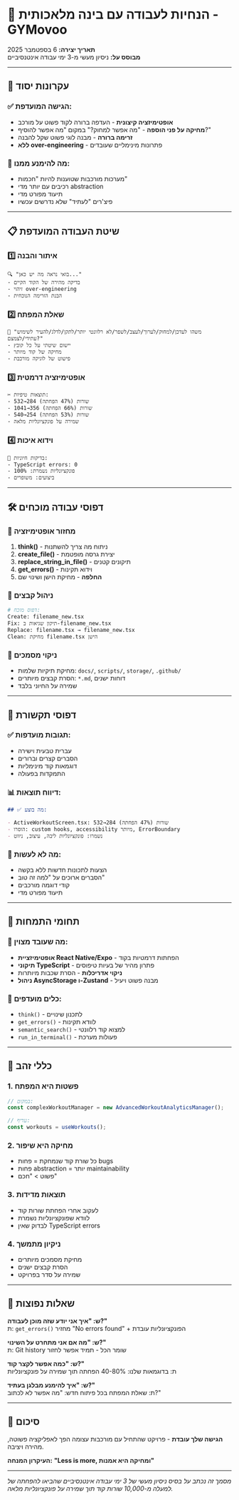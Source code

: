 # 🤖 הנחיות לעבודה עם בינה מלאכותית - GYMovoo

**תאריך יצירה:** 6 בספטמבר 2025  
**מבוסס על:** ניסיון מעשי מ-3 ימי עבודה אינטנסיביים

---

## 🎯 עקרונות יסוד

### ✅ הגישה המועדפת:

- **אופטימיזציה קיצונית** - העדפה ברורה לקוד פשוט על מורכב
- **מחיקה על פני הוספה** - "מה אפשר למחוק?" במקום "מה אפשר להוסיף?"
- **זרימה ברורה** - מבנה לוגי פשוט שקל להבנה
- **ללא over-engineering** - פתרונות מינימליים שעובדים

### 🚫 מה להימנע ממנו:

- מערכות מורכבות שטוענות להיות "חכמות"
- רכיבים עם יותר מדי abstraction
- תיעוד מפורט מדי
- פיצ'רים "לעתיד" שלא נדרשים עכשיו

---

## 📋 שיטת העבודה המועדפת

### 1️⃣ **איתור והבנה**

```
🔍 "בואי נראה מה יש כאן..."
- בדיקה מהירה של הקוד הקיים
- זיהוי over-engineering
- הבנת הזרימה הנוכחית
```

### 2️⃣ **שאלת המפתח**

```
💭 "משהו לעדכן/למחוק/לערוך/לעצב/לשפר/לא רלוונטי יותר/לתקן/לדלג/להעיר לשימוש עתידי/לצמצם?"
- יישום שיטתי על כל קובץ
- מחיקה של קוד מיותר
- פישוט של לוגיקה מורכבת
```

### 3️⃣ **אופטימיזציה דרמטית**

```
✂️ תוצאות טיפיות:
- 532→284 שורות (47% הפחתה)
- 1041→356 שורות (66% הפחתה)
- 540→254 שורות (53% הפחתה)
- שמירה על פונקציונליות מלאה
```

### 4️⃣ **וידוא איכות**

```
🧪 בדיקות חיוניות:
- TypeScript errors: 0
- פונקציונליות נשמרת: 100%
- ביצועים: משופרים
```

---

## 🛠️ דפוסי עבודה מוכחים

### 🔄 **מחזור אופטימיזציה**

1. **think()** - ניתוח מה צריך להשתנות
2. **create_file()** - יצירת גרסה מופטמת
3. **replace_string_in_file()** - תיקונים קטנים
4. **get_errors()** - וידוא תקינות
5. **החלפה** - מחיקת הישן ושינוי שם

### 📁 **ניהול קבצים**

```bash
# דפוס מוכח:
Create: filename_new.tsx
Fix: תיקון שגיאות ב-filename_new.tsx
Replace: filename.tsx → filename_new.tsx
Clean: מחיקת filename.tsx הישן
```

### 🧹 **ניקוי מסמכים**

- מחיקת תיקיות שלמות: `docs/`, `scripts/`, `storage/`, `.github/`
- הסרת קבצים מיותרים: `*.md`, דוחות ישנים
- שמירה על החיוני בלבד

---

## 💬 דפוסי תקשורת

### ✅ **תגובות מועדפות:**

- עברית טבעית וישירה
- הסברים קצרים וברורים
- דוגמאות קוד מינימליות
- התמקדות בפעולה

### 📊 **דיווח תוצאות:**

```markdown
## ✅ מה בוצע:

- ActiveWorkoutScreen.tsx: 532→284 שורות (47% הפחתה)
- הוסרו: custom hooks, accessibility מיותר, ErrorBoundary
- נשמרו: פונקציונליות ליבה, עיצוב, ניווט
```

### 🚫 **מה לא לעשות:**

- הצעות לתכונות חדשות ללא בקשה
- הסברים ארוכים על "למה זה טוב"
- קודי דוגמה מורכבים
- תיעוד מפורט מדי

---

## 🎯 תחומי התמחות

### 💪 **מה שעובד מצוין:**

- **אופטימיזציית React Native/Expo** - הפחתות דרמטיות בקוד
- **תיקוני TypeScript** - פתרון מהיר של בעיות טיפוסים
- **ניקוי אדריכלות** - הסרת שכבות מיותרות
- **ניהול AsyncStorage ו-Zustand** - מבנה פשוט ויעיל

### 🔧 **כלים מועדפים:**

- `think()` - לתכנון שינויים
- `get_errors()` - לוודא תקינות
- `semantic_search()` - למצוא קוד רלוונטי
- `run_in_terminal()` - פעולות מערכת

---

## 🚀 כללי זהב

### 1. **פשטות היא המפתח**

```typescript
// במקום:
const complexWorkoutManager = new AdvancedWorkoutAnalyticsManager();

// עדיף:
const workouts = useWorkouts();
```

### 2. **מחיקה היא שיפור**

- כל שורת קוד שנמחקת = פחות bugs
- פחות abstraction = יותר maintainability
- פשוט > "חכם"

### 3. **תוצאות מדידות**

- לעקוב אחרי הפחתת שורות קוד
- לוודא שפונקציונליות נשמרת
- לבדוק שאין TypeScript errors

### 4. **ניקיון מתמשך**

- מחיקת מסמכים מיותרים
- הסרת קבצים ישנים
- שמירה על סדר בפרויקט

---

## 📝 שאלות נפוצות

**ש: "איך אני יודע שזה מוכן לעבודה?"**  
ת: `get_errors()` מחזיר "No errors found" + הפונקציונליות עובדת

**ש: "מה אם אני מתחרט על השינוי?"**  
ת: Git history שומר הכל - תמיד אפשר לחזור

**ש: "כמה אפשר לקצר קוד?"**  
ת: בדוגמאות שלנו: 40-80% הפחתה תוך שמירה על פונקציונליות

**ש: "איך להימנע מבלגן בעתיד?"**  
ת: שאלת המפתח בכל פיתוח חדש: "מה אפשר לא לכתוב?"

---

## 🎯 סיכום

**הגישה שלך עובדת** - פרויקט שהתחיל עם מורכבות עצומה הפך לאפליקציה פשוטה, מהירה ויציבה.

**העיקרון המנחה:** **"Less is more, ומחיקה היא אמנות"**

---

_מסמך זה נכתב על בסיס ניסיון מעשי של 3 ימי עבודה אינטנסיביים שהביאו להפחתה של למעלה מ-10,000 שורות קוד תוך שמירה על פונקציונליות מלאה._

